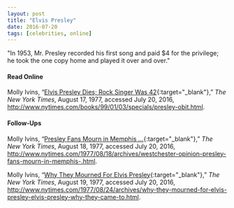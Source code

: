 ```yaml
---
layout: post
title: "Elvis Presley"
date: 2016-07-20
tags: [celebrities, online]
---
```


"In 1953, Mr. Presley recorded his first song and paid $4 for the privilege; he took the one copy home and played it over and over."

#### Read Online
Molly Ivins, “[Elvis Presley Dies; Rock Singer Was 42](http://www.nytimes.com/books/99/01/03/specials/presley-obit.html "New York Times Obituary for Elvis Presley"){:target="_blank"},” *The New York Times*, August 17, 1977, accessed July 20, 2016, http://www.nytimes.com/books/99/01/03/specials/presley-obit.html.


#### Follow-Ups
Molly Ivins, “[Presley Fans Mourn in Memphis ...](http://www.nytimes.com/1977/08/18/archives/westchester-opinion-presley-fans-mourn-in-memphis-.html "Presley Fans Mourn in Memphis, New York Times article"){:target="_blank"},” *The New York Times*, August 18, 1977, accessed July 20, 2016, http://www.nytimes.com/1977/08/18/archives/westchester-opinion-presley-fans-mourn-in-memphis-.html.

Molly Ivins, “[Why They Mourned For Elvis Presley](http://www.nytimes.com/1977/08/24/archives/why-they-mourned-for-elvis-presley-elvis-presley-why-they-came-to.html "Why They Mourned For Elvis Presley, New York Times article"){:target="_blank"},” *The New York Times*, August 19, 1977, accessed July 20, 2016, http://www.nytimes.com/1977/08/24/archives/why-they-mourned-for-elvis-presley-elvis-presley-why-they-came-to.html.